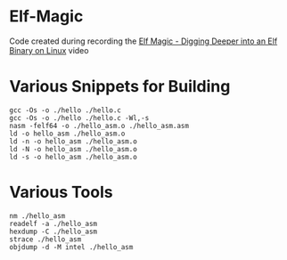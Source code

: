 # Elf-Magic
Code created during recording the [Elf Magic - Digging Deeper into an Elf Binary on Linux](https://youtu.be/cS5NzTZRKCM) video

# Various Snippets for Building
```
gcc -Os -o ./hello ./hello.c
gcc -Os -o ./hello ./hello.c -Wl,-s
nasm -felf64 -o ./hello_asm.o ./hello_asm.asm
ld -o hello_asm ./hello_asm.o
ld -n -o hello_asm ./hello_asm.o
ld -N -o hello_asm ./hello_asm.o
ld -s -o hello_asm ./hello_asm.o
```

# Various Tools
```
nm ./hello_asm
readelf -a ./hello_asm
hexdump -C ./hello_asm
strace ./hello_asm
objdump -d -M intel ./hello_asm
```
